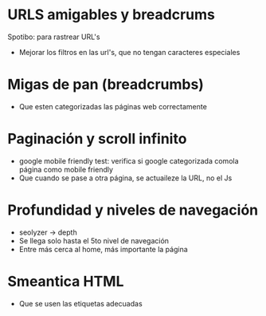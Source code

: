 # URLS amigables y breadcrums

Spotibo: para rastrear URL's
- Mejorar los filtros en las url's, que no tengan caracteres especiales

# Migas de pan (breadcrumbs)

- Que esten categorizadas las páginas web correctamente

# Paginación y scroll infinito

- google mobile friendly test: verifica si google categorizada comola página como mobile friendly
- Que cuando se pase a otra página, se actuaileze la URL, no el Js

# Profundidad y niveles de navegación

- seolyzer -> depth
- Se llega solo hasta el 5to nivel de navegación
- Entre más cerca al home, más importante la página

# Smeantica HTML

- Que se usen las etiquetas adecuadas